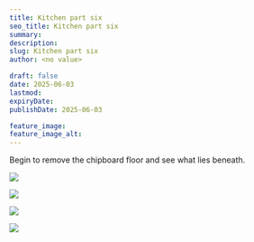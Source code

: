```yaml
---
title: Kitchen part six
seo_title: Kitchen part six
summary:
description:
slug: Kitchen part six
author: <no value>

draft: false
date: 2025-06-03
lastmod:
expiryDate:
publishDate: 2025-06-03

feature_image:
feature_image_alt:
---
```

Begin to remove the chipboard floor and see what lies beneath.


![](/images/2282.jpeg )

![](/images/2285.jpeg )

![](/images/2286.jpeg )

![](/images/2287.jpeg )